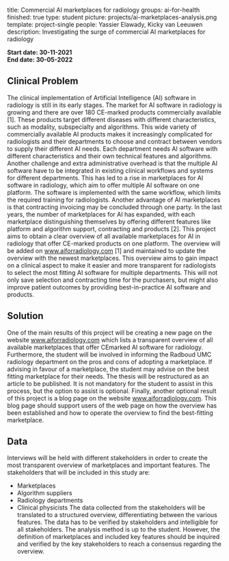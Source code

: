 title: Commercial AI marketplaces for radiology
groups: ai-for-health
finished: true
type: student
picture: projects/ai-marketplaces-analysis.png
template: project-single
people: Yassier Elawady, Kicky van Leeuwen
description: Investigating the surge of commercial AI marketplaces for radiology

**Start date: 30-11-2021** <br>
**End date: 30-05-2022**

## Clinical Problem
The clinical implementation of Artificial Intelligence (AI) software in radiology is still in its early stages.
The market for AI software in radiology is growing and there are over 180 CE-marked products
commercially available [1]. These products target different diseases with different characteristics, such
as modality, subspecialty and algorithms. This wide variety of commercially available AI products
makes it increasingly complicated for radiologists and their departments to choose and contract
between vendors to supply their different AI needs. Each department needs AI software with different
characteristics and their own technical features and algorithms. Another challenge and extra
administrative overhead is that the multiple AI software have to be integrated in existing clinical
workflows and systems for different departments. 
This has led to a rise in marketplaces for AI software in radiology, which aim to offer multiple AI
software on one platform. The software is implemented with the same workflow, which limits the
required training for radiologists. Another advantage of AI marketplaces is that contracting invoicing
may be concluded through one party. In the last years, the number of marketplaces for AI has
expanded, with each marketplace distinguishing themselves by offering different features like platform
and algorithm support, contracting and products [2].
This project aims to obtain a clear overview of all available marketplaces for AI in radiology that offer
CE-marked products on one platform. The overview will be added on www.aiforradiology.com [1] and
maintained to update the overview with the newest marketplaces.
This overview aims to gain impact on a clinical aspect to make it easier and more transparent for
radiologists to select the most fitting AI software for multiple departments. This will not only save
selection and contracting time for the purchasers, but might also improve patient outcomes by
providing best-in-practice AI software and products. 

## Solution
One of the main results of this project will be creating a new page on the website
www.aiforradiology.com which lists a transparent overview of all available marketplaces that offer CEmarked AI software for radiology.
Furthermore, the student will be involved in informing the Radboud UMC radiology department on the
pros and cons of adopting a marketplace. If advising in favour of a marketplace, the student may advise
on the best fitting marketplace for their needs.
The thesis will be restructured as an article to be published. It is not mandatory for the student to assist
in this process, but the option to assist is optional.
Finally, another optional result of this project is a blog page on the website www.aiforradiology.com.
This blog page should support users of the web page on how the overview has been established and
how to operate the overview to find the best-fitting marketplace. 

## Data
Interviews will be held with different stakeholders in order to create the most transparent overview of
marketplaces and important features. The stakeholders that will be included in this study are:
- Marketplaces
- Algorithm suppliers
- Radiology departments
- Clinical physicists
The data collected from the stakeholders will be translated to a structured overview, differentiating
between the various features. The data has to be verified by stakeholders and intelligible for all
stakeholders.
The analysis method is up to the student. However, the definition of marketplaces and included key
features should be inquired and verified by the key stakeholders to reach a consensus regarding the
overview. 
